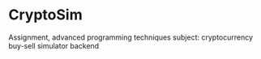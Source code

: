 # CryptoSim
Assignment, advanced programming techniques  subject: cryptocurrency buy-sell simulator backend
